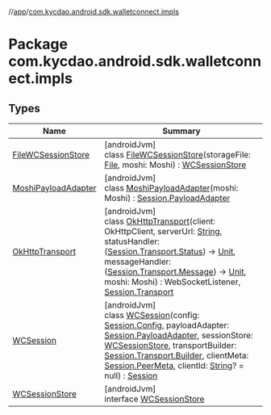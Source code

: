 //[app](../../index.md)/[com.kycdao.android.sdk.walletconnect.impls](index.md)

# Package com.kycdao.android.sdk.walletconnect.impls

## Types

| Name | Summary |
|---|---|
| [FileWCSessionStore](-file-w-c-session-store/index.md) | [androidJvm]<br>class [FileWCSessionStore](-file-w-c-session-store/index.md)(storageFile: [File](https://developer.android.com/reference/kotlin/java/io/File.html), moshi: Moshi) : [WCSessionStore](-w-c-session-store/index.md) |
| [MoshiPayloadAdapter](-moshi-payload-adapter/index.md) | [androidJvm]<br>class [MoshiPayloadAdapter](-moshi-payload-adapter/index.md)(moshi: Moshi) : [Session.PayloadAdapter](../com.kycdao.android.sdk.walletconnect/-session/-payload-adapter/index.md) |
| [OkHttpTransport](-ok-http-transport/index.md) | [androidJvm]<br>class [OkHttpTransport](-ok-http-transport/index.md)(client: OkHttpClient, serverUrl: [String](https://kotlinlang.org/api/latest/jvm/stdlib/kotlin/-string/index.html), statusHandler: ([Session.Transport.Status](../com.kycdao.android.sdk.walletconnect/-session/-transport/-status/index.md)) -&gt; [Unit](https://kotlinlang.org/api/latest/jvm/stdlib/kotlin/-unit/index.html), messageHandler: ([Session.Transport.Message](../com.kycdao.android.sdk.walletconnect/-session/-transport/-message/index.md)) -&gt; [Unit](https://kotlinlang.org/api/latest/jvm/stdlib/kotlin/-unit/index.html), moshi: Moshi) : WebSocketListener, [Session.Transport](../com.kycdao.android.sdk.walletconnect/-session/-transport/index.md) |
| [WCSession](-w-c-session/index.md) | [androidJvm]<br>class [WCSession](-w-c-session/index.md)(config: [Session.Config](../com.kycdao.android.sdk.walletconnect/-session/-config/index.md), payloadAdapter: [Session.PayloadAdapter](../com.kycdao.android.sdk.walletconnect/-session/-payload-adapter/index.md), sessionStore: [WCSessionStore](-w-c-session-store/index.md), transportBuilder: [Session.Transport.Builder](../com.kycdao.android.sdk.walletconnect/-session/-transport/-builder/index.md), clientMeta: [Session.PeerMeta](../com.kycdao.android.sdk.walletconnect/-session/-peer-meta/index.md), clientId: [String](https://kotlinlang.org/api/latest/jvm/stdlib/kotlin/-string/index.html)? = null) : [Session](../com.kycdao.android.sdk.walletconnect/-session/index.md) |
| [WCSessionStore](-w-c-session-store/index.md) | [androidJvm]<br>interface [WCSessionStore](-w-c-session-store/index.md) |
